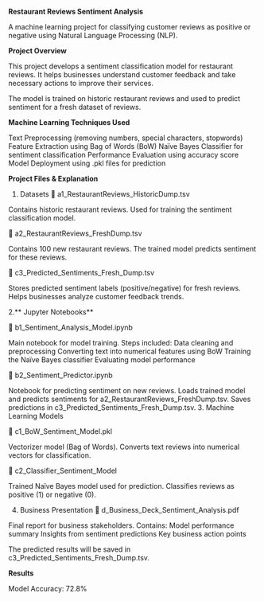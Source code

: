 **Restaurant Reviews Sentiment Analysis**

A machine learning project for classifying customer reviews as positive or negative using Natural Language Processing (NLP).

**Project Overview**

This project develops a sentiment classification model for restaurant reviews. It helps businesses understand customer feedback and take necessary actions to improve their services.

The model is trained on historic restaurant reviews and used to predict sentiment for a fresh dataset of reviews.




**Machine Learning Techniques Used**

Text Preprocessing (removing numbers, special characters, stopwords)
Feature Extraction using Bag of Words (BoW)
Naïve Bayes Classifier for sentiment classification
Performance Evaluation using accuracy score
Model Deployment using .pkl files for prediction


**Project Files & Explanation**

1. Datasets
📂 a1_RestaurantReviews_HistoricDump.tsv

Contains historic restaurant reviews.
Used for training the sentiment classification model.

📂 a2_RestaurantReviews_FreshDump.tsv

Contains 100 new restaurant reviews.
The trained model predicts sentiment for these reviews.

📂 c3_Predicted_Sentiments_Fresh_Dump.tsv

Stores predicted sentiment labels (positive/negative) for fresh reviews.
Helps businesses analyze customer feedback trends.

2.** Jupyter Notebooks**


📒 b1_Sentiment_Analysis_Model.ipynb

Main notebook for model training.
Steps included:
Data cleaning and preprocessing
Converting text into numerical features using BoW
Training the Naïve Bayes classifier
Evaluating model performance

📒 b2_Sentiment_Predictor.ipynb

Notebook for predicting sentiment on new reviews.
Loads trained model and predicts sentiments for a2_RestaurantReviews_FreshDump.tsv.
Saves predictions in c3_Predicted_Sentiments_Fresh_Dump.tsv.
3. Machine Learning Models

📁 c1_BoW_Sentiment_Model.pkl

Vectorizer model (Bag of Words).
Converts text reviews into numerical vectors for classification.

📁 c2_Classifier_Sentiment_Model

Trained Naïve Bayes model used for prediction.
Classifies reviews as positive (1) or negative (0).

4. Business Presentation
📄 d_Business_Deck_Sentiment_Analysis.pdf

Final report for business stakeholders.
Contains:
Model performance summary
Insights from sentiment predictions
Key business action points



The predicted results will be saved in c3_Predicted_Sentiments_Fresh_Dump.tsv.


**Results**

Model Accuracy: 72.8%

